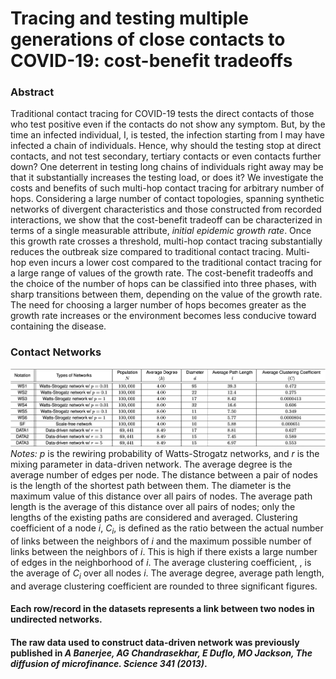 Tracing and testing multiple generations of close contacts to COVID-19: cost-benefit tradeoffs
===================================

### Abstract
Traditional contact tracing for COVID-19 tests the direct contacts of those who test positive even if the contacts do not show any symptom. But, by the time an infected individual, I, is tested, the infection starting from I may have infected a chain of individuals. Hence, why should the testing stop at direct contacts, and not test secondary, tertiary contacts or even contacts further down? One deterrent in testing long chains of individuals right away may be that it substantially increases the testing load, or does it? We investigate the costs and benefits of such multi-hop contact tracing for arbitrary number of hops. Considering a large number of contact topologies, spanning synthetic networks of divergent characteristics and those constructed from recorded interactions, we show that the cost-benefit tradeoff can be characterized in terms of a single measurable attribute, *initial epidemic growth rate*. Once this growth rate crosses a threshold, multi-hop contact tracing substantially reduces the outbreak size compared to traditional contact tracing. Multi-hop even incurs a lower cost compared to the traditional contact tracing for a large range of values of the growth rate. The cost-benefit tradeoffs and the choice of the number of hops can be classified into three phases, with sharp transitions between them, depending on the value of the growth rate. The need for choosing a larger number of hops becomes greater as the growth rate increases or the environment becomes less conducive toward containing the disease.

### Contact Networks
![Screenshot](table.png) 
*Notes:* *p* is the rewiring probability of Watts-Strogatz networks, and *r* is the mixing parameter in data-driven network. The average degree is the average number of edges per node. The distance between a pair of nodes is the length of the shortest path between them. The diameter is the maximum value of this distance over all pairs of nodes. The average path length is the average of this distance over all pairs of nodes; only the lengths of the existing paths are considered and averaged. Clustering coefficient of a node *i*, *C<sub>i*, is defined as the ratio between the actual number of links between the neighbors of *i* and the maximum possible number of links between the neighbors of *i*. This is high if there exists a large number of edges in the neighborhood of *i*. The average clustering coefficient, *<C>*, is the average of *C<sub>i* over all nodes $i.$ The average degree, average path length, and average clustering coefficient are rounded to three significant figures.

#### Each row/record in the datasets represents a link between two nodes in undirected networks.
#### The raw data used to construct data-driven network was previously published in *A Banerjee, AG Chandrasekhar, E Duflo, MO Jackson, The diffusion of microfinance. Science 341 (2013)*. 

